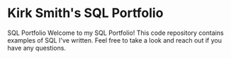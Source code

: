 # Kirk Smith's SQL Portfolio
SQL Portfolio
Welcome to my SQL Portfolio! This code repository contains examples of SQL I've written. Feel free to take a look and reach out if you have any questions.

